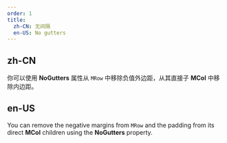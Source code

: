 ```yaml
---
order: 1
title:
  zh-CN: 无间隔
  en-US: No gutters
---
```


## zh-CN

你可以使用 **NoGutters** 属性从 `MRow` 中移除负值外边距，从其直接子 **MCol** 中移除内边距。

## en-US

You can remove the negative margins from `MRow` and the padding from its direct **MCol** children using the **NoGutters** property.
